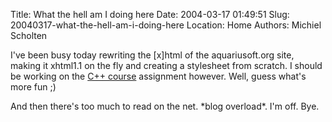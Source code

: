 Title: What the hell am I doing here
Date: 2004-03-17 01:49:51
Slug: 20040317-what-the-hell-am-i-doing-here
Location: Home
Authors: Michiel Scholten

<p>I've been busy today rewriting the [x]html of the aquariusoft.org site, making it xhtml1.1 on the fly and creating a stylesheet from scratch. I should be working on the <a href="http://www.cs.vu.nl/~ralf/cpp/">C++ course</a> assignment however. Well, guess what's more fun ;)</p>
<p>And then there's too much to read on the net. *blog overload*. I'm off. Bye.</p>